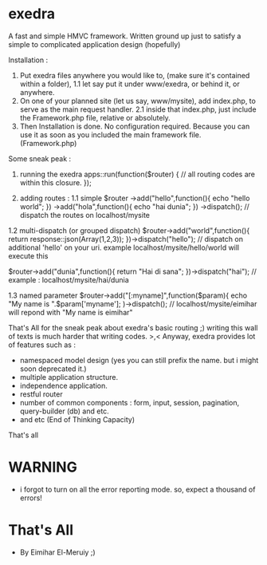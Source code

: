 exedra
======

A fast and simple HMVC framework. Written ground up just to satisfy a simple to complicated application design (hopefully)

Installation :
1. Put exedra files anywhere you would like to, (make sure it's contained within a folder), 
1.1 let say put it under www/exedra, or behind it, or anywhere.
2. On one of your planned site (let us say, www/mysite), add index.php, to serve as the main request handler.
2.1 inside that index.php, just include the Framework.php file, relative or absolutely.
3. Then Installation is done. No configuration required. Because you can use it as soon as you included the main framework file. (Framework.php)

Some sneak peak :
1. running the exedra
apps::run(function($router)
{
	// all routing codes are within this closure.
});

1. adding routes :
1.1 simple
$router
->add("hello",function(){
	echo "hello world";
})
->add("hola",function(){
	echo "hai dunia";
})
->dispatch(); // dispatch the routes on localhost/mysite

1.2 multi-dispatch (or grouped dispatch)
$router->add("world",function(){
return response::json(Array(1,2,3));
})->dispatch("hello"); // dispatch on additional 'hello' on your uri. example localhost/mysite/hello/world will execute this

$router->add("dunia",function(){
return "Hai di sana";
})->dispatch("hai"); // example : localhost/mysite/hai/dunia

1.3 named parameter
$router->add("[:myname]",function($param){
echo "My name is ".$param['myname'];
)->dispatch(); // localhost/mysite/eimihar will repond with "My name is eimihar"

That's All for the sneak peak about exedra's basic routing ;) writing this wall of texts is much harder that writing codes. >,<
Anyway, exedra provides lot of features such as :
- namespaced model design (yes you can still prefix the name. but i might soon deprecated it.)
- multiple application structure.
- independence application.
- restful router
- number of common components : form, input, session, pagination, query-builder (db) and etc.
- and etc (End of Thinking Capacity)

That's all

WARNING
======
- i forgot to turn on all the error reporting mode. so, expect a thousand of errors!

That's All
======
- By Eimihar El-Meruiy ;)

